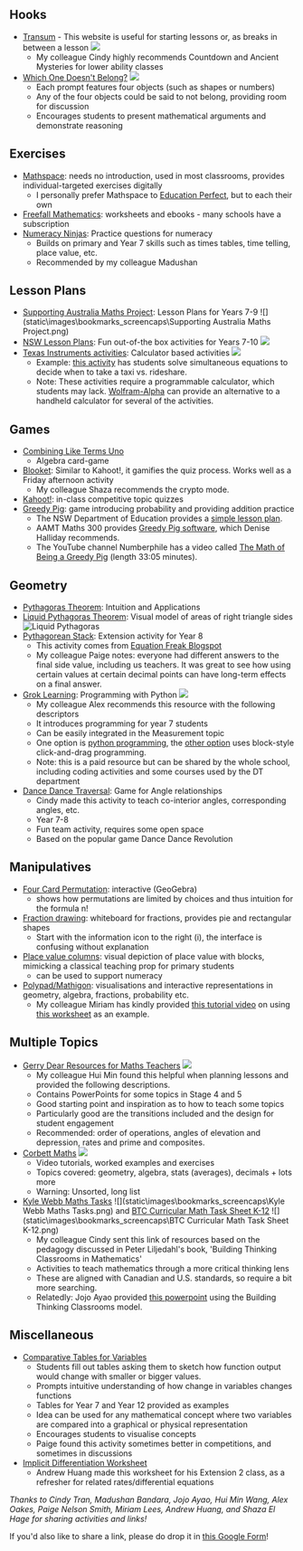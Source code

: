 ## Hooks
* [Transum](https://www.transum.org/Software/SW/Starter_of_the_day/index_page.asp) - This website is useful for starting lessons or, as breaks in between a lesson
![](static\images\bookmarks_screencaps\Transum.png)
	* My colleague Cindy highly recommends Countdown and Ancient Mysteries for lower ability classes
* [Which One Doesn't Belong?](https://wodb.ca/)
![](static\images\bookmarks_screencaps\wodb.png)
	* Each prompt features four objects (such as shapes or numbers)
	* Any of the four objects could be said to not belong, providing room for discussion
	* Encourages students to present mathematical arguments and demonstrate reasoning

## Exercises
* [Mathspace](https://help.mathspace.co/en/collections/93682-using-mathspace-as-a-teacher): needs no introduction, used in most classrooms, provides individual-targeted exercises digitally
	* I personally prefer Mathspace to [Education Perfect](https://www.educationperfect.com/), but to each their own
* [Freefall Mathematics](https://freefallmathematics.com/products.htm): worksheets and ebooks - many schools have a subscription
* [Numeracy Ninjas](https://www.numeracyninjas.org/): Practice questions for numeracy
	* Builds on primary and Year 7 skills such as times tables, time telling, place value, etc.
	* Recommended by my colleague Madushan

## Lesson Plans
* [Supporting Australia Maths Project](https://www.amsi.org.au/ESA_middle_years/Year7/Year7_md/Year7main.html): Lesson Plans for Years 7-9
![](static\images\bookmarks_screencaps\Supporting Australia Maths Project.png)
* [NSW Lesson Plans](https://education.nsw.gov.au/teaching-and-learning/curriculum/mathematics/mathematics-curriculum-resources-k-12/mathematics-7-10-resources): Fun out-of-the box activities for Years 7-10
![](static\images\bookmarks_screencaps\det_lesson_plans.png)
* [Texas Instruments activities](https://education.ti.com/en-au/seniornspiredcurriculum/aus-nz/nsw): Calculator based activities
![](static\images\bookmarks_screencaps\texas_instruments.png)
	* Example: [this activity](https://education.ti.com/en-au/seniornspiredcurriculum/aus-nz/detail?id=0E575E989E17478696FCD9966760231E&t=4F3490A6B252453E9D603D8739C4309F#!) has students solve simultaneous equations to decide when to take a taxi vs. rideshare.
	* Note: These activities require a programmable calculator, which students may lack. [Wolfram-Alpha](https://www.wolframalpha.com/) can provide an alternative to a handheld calculator for several of the activities.

## Games
* [Combining Like Terms Uno](https://www.frontporchmath.com/wp-content/uploads/2017/10/like-terms-uno.pdf)
	* Algebra card-game
* [Blooket](https://www.blooket.com/): Similar to Kahoot!, it gamifies the quiz process. Works well as a Friday afternoon activity
	* My colleague Shaza recommends the crypto mode.
* [Kahoot!](https://kahoot.com/files/2021/06/StarterGuide_0621.pdf): in-class competitive topic quizzes
* [Greedy Pig](https://nzmaths.co.nz/resource/greedy-pig-0): game introducing probability and providing addition practice
	* The NSW Department of Education provides a [simple lesson plan](static\pdfs\others_resources\mtm_reunion\det-nsw-greedy-pig.pdf).
	* AAMT Maths 300 provides [Greedy Pig software](https://lessons.maths300.com/greedy-pig), which Denise Halliday recommends.
	* The YouTube channel Numberphile has a video called [The Math of Being a Greedy Pig](https://www.youtube.com/watch?v=ULhRLGzoXQ0&ab_channel=Numberphile) (length 33:05 minutes).


## Geometry
* [Pythagoras Theorem](https://betterexplained.com/articles/surprising-uses-of-the-pythagorean-theorem/): Intuition and Applications
* [Liquid Pythagoras Theorem](https://www.reddit.com/r/oddlysatisfying/comments/okry97/how_to_visually_prove_pythagoras_theorem_a%C2%B2_b%C2%B2_c%C2%B2/): Visual model of areas of right triangle sides
![Liquid Pythagoras](static\images\bookmarks_screencaps\Liquid_Pythagoras.png)
* [Pythagorean Stack](static\pdfs\others_resources\mtm_reunion\PythagoreanStack-PaigeNelson.pdf): Extension activity for Year 8
	* This activity comes from [Equation Freak Blogspot](https://EquationFreakBlogspot.com)
	* My colleague Paige notes: everyone had different answers to the final side value, including us teachers. It was great to see how using certain values at certain decimal points can have long-term effects on a final answer.
* [Grok Learning](https://groklearning.com/): Programming with Python
![](static\images\bookmarks_screencaps\Grok_Learning.png)
	* My colleague Alex recommends this resource with the following descriptors
	* It introduces programming for year 7 students
	* Can be easily integrated in the Measurement topic
	* One option is [python programming](https://groklearning.com/course/maths-yr7/), the [other option](https://groklearning.com/course/aca-dt-7-bk-geometry/) uses block-style click-and-drag programming.
	* Note: this is a paid resource but can be shared by the whole school, including coding activities and some courses used by the DT department
* [Dance Dance Traversal](static/pdfs/others_resources/mtm_reunion/Cindy-DanceDanceTransversal-Angles-activity.pdf): Game for Angle relationships
	* Cindy made this activity to teach co-interior angles, corresponding angles, etc.
	* Year 7-8
	* Fun team activity, requires some open space
	* Based on the popular game Dance Dance Revolution

## Manipulatives
* [Four Card Permutation](https://www.geogebra.org/m/gmqatpq7): interactive (GeoGebra)
	* shows how permutations are limited by choices and thus intuition for the formula n!
* [Fraction drawing](https://apps.mathlearningcenter.org/fractions/): whiteboard for fractions, provides pie and rectangular shapes
	* Start with the information icon to the right (i), the interface is confusing without explanation
* [Place value columns](https://www.didax.com/apps/base-ten-blocks/): visual depiction of place value with blocks, mimicking a classical teaching prop for primary students
	* can be used to support numeracy
* [Polypad/Mathigon](https://polypad.amplify.com/): visualisations and interactive representations in geometry, algebra, fractions, probability etc.
	* My colleague Miriam has kindly provided [this tutorial video](https://drive.google.com/file/d/14SAUnBjVfp5k7cplvOTcKvpCM5dhmJ_F/view?pli=1) on using [this worksheet](https://polypad.amplify.com/p/eIKVcVDDtYEB3g) as an example.


## Multiple Topics
* [Gerry Dear Resources for Maths Teachers](http://maths.gerrydear.id.au/)
![](static\images\bookmarks_screencaps\gerrydear.png)
	* My colleague Hui Min found this helpful when planning lessons and provided the following descriptions.
	* Contains PowerPoints for some topics in Stage 4 and 5
	* Good starting point and inspiration as to how to teach some topics
	* Particularly good are the transitions included and the design for student engagement
	* Recommended: order of operations, angles of elevation and depression, rates and prime and composites.
* [Corbett Maths](https://corbettmaths.com/contents/)
![](static\images\bookmarks_screencaps\Corbett_maths.png)
	* Video tutorials, worked examples and exercises
	* Topics covered: geometry, algebra, stats (averages), decimals + lots more
	* Warning: Unsorted, long list
* [Kyle Webb Maths Tasks](https://tasks.kylewebb.ca/) ![](static\images\bookmarks_screencaps\Kyle Webb Maths Tasks.png) and [BTC Curricular Math Task Sheet K-12](https://docs.google.com/spreadsheets/d/1-tJ2DzGJ0JXpmcRJoJxsVBA3d0_2ygxfjH3c1s2GqLM/edit#gid=427306543) ![](static\images\bookmarks_screencaps\BTC Curricular Math Task Sheet K-12.png)
	* My colleague Cindy sent this link of resources based on the pedagogy discussed in Peter Liljedahl's book, 'Building Thinking Classrooms in Mathematics'
	* Activities to teach mathematics through a more critical thinking lens
	* These are aligned with Canadian and U.S. standards, so require a bit more searching.
	* Relatedly: Jojo Ayao provided [this powerpoint](static\pdfs\others_resources\mtm_reunion\11MAA_Lesson_1_BTC_script.pdf) using the Building Thinking Classrooms model.

## Miscellaneous
* [Comparative Tables for Variables](static\pdfs\others_resources\mtm_reunion\Comparative-Tables-Graphs-PaigeNelsonSmith.pdf)
 	* Students fill out tables asking them to sketch how function output would change with smaller or bigger values.
 	* Prompts intuitive understanding of how change in variables changes functions
 	* Tables for Year 7 and Year 12 provided as examples
 	*  Idea can be used for any mathematical concept where two variables are compared into a graphical or physical representation
 	* Encourages students to visualise concepts
 	* Paige found this activity sometimes better in competitions, and sometimes in discussions
* [Implicit Differentiation Worksheet](static\pdfs\others_resources\mtm_reunion\implicit_differentiation_worksheet.pdf)
	* Andrew Huang made this worksheet for his Extension 2 class, as a refresher for related rates/differential equations


*Thanks to Cindy Tran, Madushan Bandara, Jojo Ayao, Hui Min Wang, Alex Oakes, Paige Nelson Smith, Miriam Lees, Andrew Huang, and Shaza El Hage for sharing activities and links!*

If you'd also like to share a link, please do drop it in [this Google Form](https://forms.gle/pwA9GYhyVSiYDhS66)!